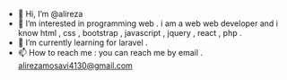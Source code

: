 - 👋 Hi, I’m @alireza
- 👀 I’m interested in programming web . i am a web web developer and i know html , css , bootstrap , javascript , jquery , react , php . 
- 🌱 I’m currently learning for laravel . 
- 📫 How to reach me : you can reach me by email . alirezamosavi4130@gmail.com

<!---
alireza4130/alireza4130 is a ✨ special ✨ repository because its `README.md` (this file) appears on your GitHub profile.
You can click the Preview link to take a look at your changes.
--->
